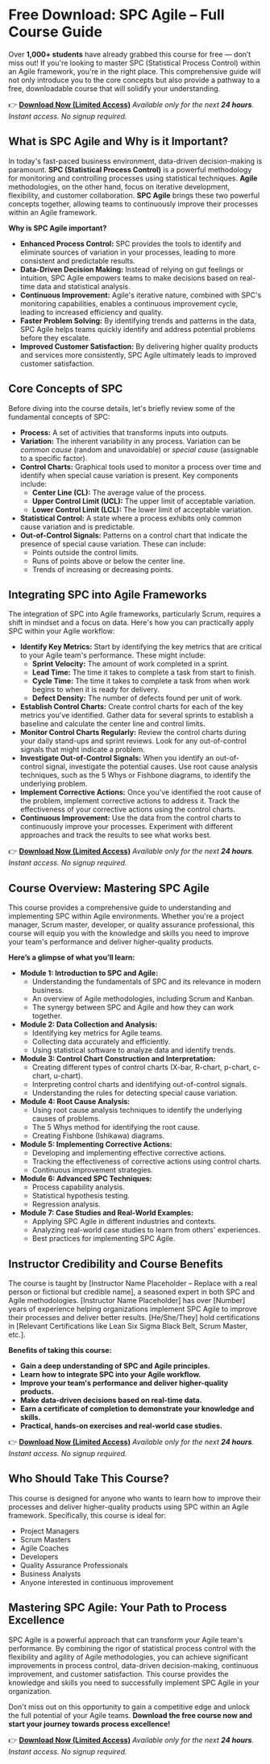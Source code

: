 # Free Download: SPC Agile – Full Course Guide

Over **1,000+ students** have already grabbed this course for free — don’t miss out! If you're looking to master SPC (Statistical Process Control) within an Agile framework, you're in the right place. This comprehensive guide will not only introduce you to the core concepts but also provide a pathway to a free, downloadable course that will solidify your understanding.

👉 [**Download Now (Limited Access)**](https://udemywork.com/spc-agile)
_Available only for the next **24 hours**. Instant access. No signup required._

## What is SPC Agile and Why is it Important?

In today's fast-paced business environment, data-driven decision-making is paramount. **SPC (Statistical Process Control)** is a powerful methodology for monitoring and controlling processes using statistical techniques.  **Agile** methodologies, on the other hand, focus on iterative development, flexibility, and customer collaboration.  **SPC Agile** brings these two powerful concepts together, allowing teams to continuously improve their processes within an Agile framework.

**Why is SPC Agile important?**

*   **Enhanced Process Control:** SPC provides the tools to identify and eliminate sources of variation in your processes, leading to more consistent and predictable results.
*   **Data-Driven Decision Making:**  Instead of relying on gut feelings or intuition, SPC Agile empowers teams to make decisions based on real-time data and statistical analysis.
*   **Continuous Improvement:** Agile's iterative nature, combined with SPC's monitoring capabilities, enables a continuous improvement cycle, leading to increased efficiency and quality.
*   **Faster Problem Solving:**  By identifying trends and patterns in the data, SPC Agile helps teams quickly identify and address potential problems before they escalate.
*   **Improved Customer Satisfaction:**  By delivering higher quality products and services more consistently, SPC Agile ultimately leads to improved customer satisfaction.

## Core Concepts of SPC

Before diving into the course details, let's briefly review some of the fundamental concepts of SPC:

*   **Process:** A set of activities that transforms inputs into outputs.
*   **Variation:** The inherent variability in any process. Variation can be *common cause* (random and unavoidable) or *special cause* (assignable to a specific factor).
*   **Control Charts:**  Graphical tools used to monitor a process over time and identify when special cause variation is present. Key components include:
    *   **Center Line (CL):** The average value of the process.
    *   **Upper Control Limit (UCL):** The upper limit of acceptable variation.
    *   **Lower Control Limit (LCL):** The lower limit of acceptable variation.
*   **Statistical Control:**  A state where a process exhibits only common cause variation and is predictable.
*   **Out-of-Control Signals:**  Patterns on a control chart that indicate the presence of special cause variation. These can include:
    *   Points outside the control limits.
    *   Runs of points above or below the center line.
    *   Trends of increasing or decreasing points.

## Integrating SPC into Agile Frameworks

The integration of SPC into Agile frameworks, particularly Scrum, requires a shift in mindset and a focus on data. Here's how you can practically apply SPC within your Agile workflow:

*   **Identify Key Metrics:** Start by identifying the key metrics that are critical to your Agile team's performance. These might include:
    *   **Sprint Velocity:** The amount of work completed in a sprint.
    *   **Lead Time:**  The time it takes to complete a task from start to finish.
    *   **Cycle Time:**  The time it takes to complete a task from when work begins to when it is ready for delivery.
    *   **Defect Density:** The number of defects found per unit of work.
*   **Establish Control Charts:**  Create control charts for each of the key metrics you've identified.  Gather data for several sprints to establish a baseline and calculate the center line and control limits.
*   **Monitor Control Charts Regularly:**  Review the control charts during your daily stand-ups and sprint reviews.  Look for any out-of-control signals that might indicate a problem.
*   **Investigate Out-of-Control Signals:**  When you identify an out-of-control signal, investigate the potential causes.  Use root cause analysis techniques, such as the 5 Whys or Fishbone diagrams, to identify the underlying problem.
*   **Implement Corrective Actions:**  Once you've identified the root cause of the problem, implement corrective actions to address it.  Track the effectiveness of your corrective actions using the control charts.
*   **Continuous Improvement:**  Use the data from the control charts to continuously improve your processes.  Experiment with different approaches and track the results to see what works best.

👉 [**Download Now (Limited Access)**](https://udemywork.com/spc-agile)
_Available only for the next **24 hours**. Instant access. No signup required._

## Course Overview: Mastering SPC Agile

This course provides a comprehensive guide to understanding and implementing SPC within Agile environments. Whether you're a project manager, Scrum master, developer, or quality assurance professional, this course will equip you with the knowledge and skills you need to improve your team's performance and deliver higher-quality products.

**Here’s a glimpse of what you’ll learn:**

*   **Module 1: Introduction to SPC and Agile:**
    *   Understanding the fundamentals of SPC and its relevance in modern business.
    *   An overview of Agile methodologies, including Scrum and Kanban.
    *   The synergy between SPC and Agile and how they can work together.
*   **Module 2: Data Collection and Analysis:**
    *   Identifying key metrics for Agile teams.
    *   Collecting data accurately and efficiently.
    *   Using statistical software to analyze data and identify trends.
*   **Module 3: Control Chart Construction and Interpretation:**
    *   Creating different types of control charts (X-bar, R-chart, p-chart, c-chart, u-chart).
    *   Interpreting control charts and identifying out-of-control signals.
    *   Understanding the rules for detecting special cause variation.
*   **Module 4: Root Cause Analysis:**
    *   Using root cause analysis techniques to identify the underlying causes of problems.
    *   The 5 Whys method for identifying the root cause.
    *   Creating Fishbone (Ishikawa) diagrams.
*   **Module 5: Implementing Corrective Actions:**
    *   Developing and implementing effective corrective actions.
    *   Tracking the effectiveness of corrective actions using control charts.
    *   Continuous improvement strategies.
*   **Module 6: Advanced SPC Techniques:**
    *   Process capability analysis.
    *   Statistical hypothesis testing.
    *   Regression analysis.
*   **Module 7: Case Studies and Real-World Examples:**
    *   Applying SPC Agile in different industries and contexts.
    *   Analyzing real-world case studies to learn from others' experiences.
    *   Best practices for implementing SPC Agile.

## Instructor Credibility and Course Benefits

The course is taught by [Instructor Name Placeholder – Replace with a real person or fictional but credible name], a seasoned expert in both SPC and Agile methodologies. [Instructor Name Placeholder] has over [Number] years of experience helping organizations implement SPC Agile to improve their processes and deliver better results. [He/She/They] hold certifications in [Relevant Certifications like Lean Six Sigma Black Belt, Scrum Master, etc.].

**Benefits of taking this course:**

*   **Gain a deep understanding of SPC and Agile principles.**
*   **Learn how to integrate SPC into your Agile workflow.**
*   **Improve your team's performance and deliver higher-quality products.**
*   **Make data-driven decisions based on real-time data.**
*   **Earn a certificate of completion to demonstrate your knowledge and skills.**
*   **Practical, hands-on exercises and real-world case studies.**

👉 [**Download Now (Limited Access)**](https://udemywork.com/spc-agile)
_Available only for the next **24 hours**. Instant access. No signup required._

## Who Should Take This Course?

This course is designed for anyone who wants to learn how to improve their processes and deliver higher-quality products using SPC within an Agile framework. Specifically, this course is ideal for:

*   Project Managers
*   Scrum Masters
*   Agile Coaches
*   Developers
*   Quality Assurance Professionals
*   Business Analysts
*   Anyone interested in continuous improvement

## Mastering SPC Agile: Your Path to Process Excellence

SPC Agile is a powerful approach that can transform your Agile team's performance. By combining the rigor of statistical process control with the flexibility and agility of Agile methodologies, you can achieve significant improvements in process control, data-driven decision-making, continuous improvement, and customer satisfaction. This course provides the knowledge and skills you need to successfully implement SPC Agile in your organization.

Don't miss out on this opportunity to gain a competitive edge and unlock the full potential of your Agile teams. **Download the free course now and start your journey towards process excellence!**

👉 [**Download Now (Limited Access)**](https://udemywork.com/spc-agile)
_Available only for the next **24 hours**. Instant access. No signup required._
